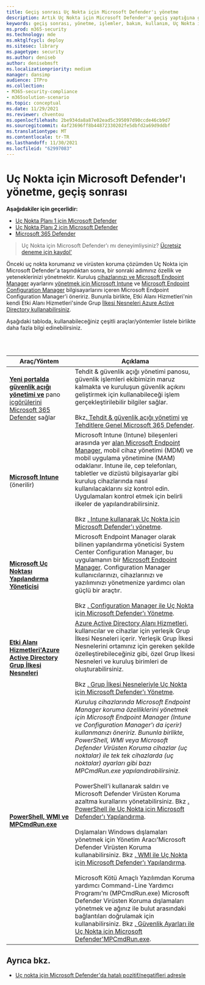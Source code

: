 ```yaml
---
title: Geçiş sonrası Uç Nokta için Microsoft Defender'ı yönetme
description: Artık Uç Nokta için Microsoft Defender'a geçiş yaptığına göre, bir sonraki adımınız tehdit koruması özelliklerinizi yönetmektir
keywords: geçiş sonrası, yönetme, işlemler, bakım, kullanım, Uç Nokta için Microsoft Defender, edr
ms.prod: m365-security
ms.technology: mde
ms.mktglfcycl: deploy
ms.sitesec: library
ms.pagetype: security
ms.author: deniseb
author: denisebmsft
ms.localizationpriority: medium
manager: dansimp
audience: ITPro
ms.collection:
- M365-security-compliance
- m365solution-scenario
ms.topic: conceptual
ms.date: 11/29/2021
ms.reviewer: chventou
ms.openlocfilehash: 2be934da8a87e02ead5c395097d90ccde46cb9d7
ms.sourcegitcommit: 4af23696ff8b44872330202fe5dbfd2a69d9ddbf
ms.translationtype: MT
ms.contentlocale: tr-TR
ms.lasthandoff: 11/30/2021
ms.locfileid: "62997083"
---
```

# <a name="manage-microsoft-defender-for-endpoint-post-migration"></a>Uç Nokta için Microsoft Defender'ı yönetme, geçiş sonrası

**Aşağıdakiler için geçerlidir:**
- [Uç Nokta Planı 1 için Microsoft Defender](https://go.microsoft.com/fwlink/?linkid=2154037)
- [Uç Nokta Planı 2 için Microsoft Defender](https://go.microsoft.com/fwlink/?linkid=2154037)
- [Microsoft 365 Defender](https://go.microsoft.com/fwlink/?linkid=2118804)

> Uç Nokta için Microsoft Defender'ı mı deneyimliysiniz? [Ücretsiz deneme için kaydol'](https://signup.microsoft.com/create-account/signup?products=7f379fee-c4f9-4278-b0a1-e4c8c2fcdf7e&ru=https://aka.ms/MDEp2OpenTrial?ocid=docs-wdatp-exposedapis-abovefoldlink)

Önceki uç nokta korumanız ve virüsten koruma çözümden Uç Nokta için Microsoft Defender'a taşındıktan sonra, bir sonraki adımınız özellik ve yeteneklerinizi yönetmektir. Kuruluş [cihazlarınızı ve Microsoft Endpoint Manager](/mem/endpoint-manager-overview) ayarlarını [yönetmek için Microsoft Intune](/mem/intune/fundamentals/what-is-intune) ve [Microsoft Endpoint Configuration Manager](/mem/configmgr/core/understand/introduction) bilgisayarlarını içeren Microsoft Endpoint Configuration Manager'i öneririz. Bununla birlikte, Etki Alanı Hizmetleri'nin kendi Etki Alanı Hizmetleri'sinde Grup [İlkesi Nesneleri Azure Active Directory kullanabilirsiniz](/azure/active-directory-domain-services/manage-group-policy).

Aşağıdaki tabloda, kullanabileceğiniz çeşitli araçlar/yöntemler listele birlikte daha fazla bilgi edinebilirsiniz.

<br/><br/>

|Araç/Yöntem|Açıklama|
|---|---|
|**[Yeni portalda güvenlik açığı yönetimi ve](/windows/security/threat-protection/microsoft-defender-atp/tvm-dashboard-insights)** pano [içgörülerini Microsoft 365 Defender](https://security.microsoft.com/) sağlar|Tehdit & güvenlik açığı yönetimi panosu, güvenlik işlemleri ekibimizin maruz kalmakta ve kuruluşun güvenlik açıkını geliştirmek için kullanabileceği işlem gerçekleştirilebilir bilgiler sağlar. <br/><br/> Bkz[. Tehdit & güvenlik açığı yönetimi](/microsoft-365/security/defender-endpoint/next-gen-threat-and-vuln-mgt) [ve Tehditlere Genel Microsoft 365 Defender](/microsoft-365/security/defender-endpoint/use).|
|**[Microsoft Intune](/mem/intune/fundamentals/what-is-intune)** (önerilir)|Microsoft Intune (Intune) bileşenleri arasında yer [alan Microsoft Endpoint Manager](/mem/endpoint-manager-overview), mobil cihaz yönetimi (MDM) ve mobil uygulama yönetimine (MAM) odaklanır. Intune ile, cep telefonları, tabletler ve dizüstü bilgisayarlar gibi kuruluş cihazlarında nasıl kullanılacaklarını siz kontrol edin. Uygulamaları kontrol etmek için belirli ilkeler de yapılandırabilirsiniz. <br/><br/> Bkz [. Intune kullanarak Uç Nokta için Microsoft Defender'ı yönetme](manage-mde-post-migration-intune.md).|
|**[Microsoft Uç Noktası Yapılandırma Yöneticisi](/mem/configmgr/core/understand/introduction)**|Microsoft Endpoint Manager olarak bilinen yapılandırma yöneticisi System Center Configuration Manager, bu uygulamanın bir [Microsoft Endpoint Manager](/mem/endpoint-manager-overview). Configuration Manager kullanıcılarınızı, cihazlarınızı ve yazılımınızı yönetmenize yardımcı olan güçlü bir araçtır. <br/><br/> Bkz [. Configuration Manager ile Uç Nokta için Microsoft Defender'ı Yönetme](manage-mde-post-migration-configuration-manager.md).|
|**[Etki Alanı Hizmetleri'Azure Active Directory Grup İlkesi Nesneleri](/azure/active-directory-domain-services/manage-group-policy)**|[Azure Active Directory Alanı Hizmetleri,](/azure/active-directory-domain-services/overview) kullanıcılar ve cihazlar için yerleşik Grup İlkesi Nesneleri içerir. Yerleşik Grup İlkesi Nesnelerini ortamınız için gereken şekilde özelleştirebileceğiniz gibi, özel Grup İlkesi Nesneleri ve kuruluş birimleri de oluşturabilirsiniz. <br/><br/> Bkz [. Grup İlkesi Nesneleriyle Uç Nokta için Microsoft Defender'ı Yönetme](manage-mde-post-migration-group-policy-objects.md).|
|**[PowerShell, WMI ve MPCmdRun.exe](manage-mde-post-migration-other-tools.md)**|*Kuruluş cihazlarında Microsoft Endpoint Manager koruma özelliklerini yönetmek için Microsoft Endpoint Manager (Intune ve Configuration Manager'ı da içerir) kullanmanızı öneririz. Bununla birlikte, PowerShell, WMI veya Microsoft Defender Virüsten Koruma cihazlar (uç noktalar) ile tek tek cihazlarda (uç noktalar) ayarları gibi bazı MPCmdRun.exe yapılandırabilirsiniz.* <br/><br/> PowerShell'i kullanarak saldırı ve Microsoft Defender Virüsten Koruma azaltma kurallarını yönetabilirsiniz. Bkz [. PowerShell ile Uç Nokta için Microsoft Defender'ı Yapılandırma](manage-mde-post-migration-other-tools.md#configure-microsoft-defender-for-endpoint-with-powershell). <br/><br/> Dışlamaları Windows dışlamaları yönetmek için Yönetim Aracı'Microsoft Defender Virüsten Koruma kullanabilirsiniz. Bkz [. WMI ile Uç Nokta için Microsoft Defender'ı Yapılandırma](manage-mde-post-migration-other-tools.md#configure-microsoft-defender-for-endpoint-with-windows-management-instrumentation-wmi). <br/><br/> Microsoft Kötü Amaçlı Yazılımdan Koruma yardımcı Command-Line Yardımcı Programı'nı (MPCmdRun.exe) Microsoft Defender Virüsten Koruma dışlamaları yönetmek ve ağınız ile bulut arasındaki bağlantıları doğrulamak için kullanabilirsiniz. Bkz [. Güvenlik Ayarları ile Uç Nokta için Microsoft Defender'MPCmdRun.exe](manage-mde-post-migration-other-tools.md#configure-microsoft-defender-for-endpoint-with-microsoft-malware-protection-command-line-utility-mpcmdrunexe).|


## <a name="see-also"></a>Ayrıca bkz.

- [Uç nokta için Microsoft Defender'da hatalı pozitif/negatifleri adresle](defender-endpoint-false-positives-negatives.md)
